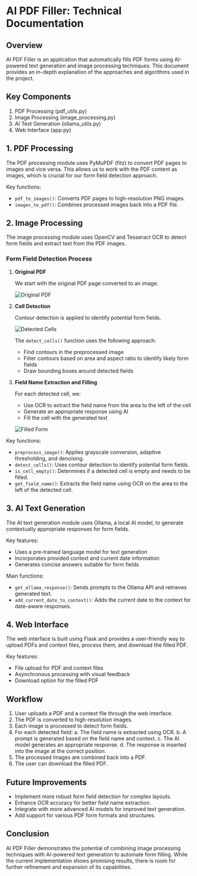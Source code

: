 # AI PDF Filler: Technical Documentation

## Overview

AI PDF Filler is an application that automatically fills PDF forms using AI-powered text generation and image processing techniques. This document provides an in-depth explanation of the approaches and algorithms used in the project.

## Key Components

1. PDF Processing (pdf_utils.py)
2. Image Processing (image_processing.py)
3. AI Text Generation (ollama_utils.py)
4. Web Interface (app.py)

## 1. PDF Processing

The PDF processing module uses PyMuPDF (fitz) to convert PDF pages to images and vice versa. This allows us to work with the PDF content as images, which is crucial for our form field detection approach.

Key functions:
- `pdf_to_images()`: Converts PDF pages to high-resolution PNG images.
- `images_to_pdf()`: Combines processed images back into a PDF file.

## 2. Image Processing

The image processing module uses OpenCV and Tesseract OCR to detect form fields and extract text from the PDF images.

### Form Field Detection Process

1. **Original PDF**

   We start with the original PDF page converted to an image.

   ![Original PDF](images/original_pdf.png)

2. **Cell Detection**

   Contour detection is applied to identify potential form fields.

   ![Detected Cells](images/detected_cells.png)

   The `detect_cells()` function uses the following approach:
   - Find contours in the preprocessed image
   - Filter contours based on area and aspect ratio to identify likely form fields
   - Draw bounding boxes around detected fields

3. **Field Name Extraction and Filling**

   For each detected cell, we:
   - Use OCR to extract the field name from the area to the left of the cell
   - Generate an appropriate response using AI
   - Fill the cell with the generated text

   ![Filled Form](images/filled_form.png)

Key functions:
- `preprocess_image()`: Applies grayscale conversion, adaptive thresholding, and denoising.
- `detect_cells()`: Uses contour detection to identify potential form fields.
- `is_cell_empty()`: Determines if a detected cell is empty and needs to be filled.
- `get_field_name()`: Extracts the field name using OCR on the area to the left of the detected cell.

## 3. AI Text Generation

The AI text generation module uses Ollama, a local AI model, to generate contextually appropriate responses for form fields.

Key features:
- Uses a pre-trained language model for text generation
- Incorporates provided context and current date information
- Generates concise answers suitable for form fields

Main functions:
- `get_ollama_response()`: Sends prompts to the Ollama API and retrieves generated text.
- `add_current_date_to_context()`: Adds the current date to the context for date-aware responses.

## 4. Web Interface

The web interface is built using Flask and provides a user-friendly way to upload PDFs and context files, process them, and download the filled PDF.

Key features:
- File upload for PDF and context files
- Asynchronous processing with visual feedback
- Download option for the filled PDF

## Workflow

1. User uploads a PDF and a context file through the web interface.
2. The PDF is converted to high-resolution images.
3. Each image is processed to detect form fields.
4. For each detected field:
   a. The field name is extracted using OCR.
   b. A prompt is generated based on the field name and context.
   c. The AI model generates an appropriate response.
   d. The response is inserted into the image at the correct position.
5. The processed images are combined back into a PDF.
6. The user can download the filled PDF.

## Future Improvements

- Implement more robust form field detection for complex layouts.
- Enhance OCR accuracy for better field name extraction.
- Integrate with more advanced AI models for improved text generation.
- Add support for various PDF form formats and structures.

## Conclusion

AI PDF Filler demonstrates the potential of combining image processing techniques with AI-powered text generation to automate form filling. While the current implementation shows promising results, there is room for further refinement and expansion of its capabilities.
